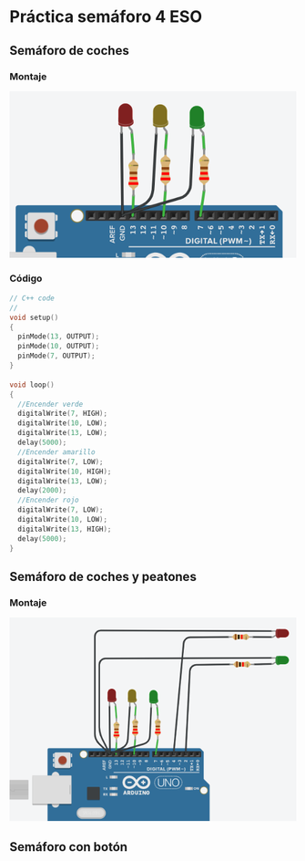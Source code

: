 # Práctica semáforo 4 ESO

## Semáforo de coches

### Montaje

![imagen](2022-11-28-10-36-17.png)

### Código

```c
// C++ code
//
void setup()
{
  pinMode(13, OUTPUT);
  pinMode(10, OUTPUT);
  pinMode(7, OUTPUT);
}

void loop()
{
  //Encender verde
  digitalWrite(7, HIGH);
  digitalWrite(10, LOW);
  digitalWrite(13, LOW);
  delay(5000);
  //Encender amarillo
  digitalWrite(7, LOW);
  digitalWrite(10, HIGH);
  digitalWrite(13, LOW);
  delay(2000);
  //Encender rojo
  digitalWrite(7, LOW);
  digitalWrite(10, LOW);
  digitalWrite(13, HIGH);
  delay(5000);
}
```

## Semáforo de coches y peatones

### Montaje

![imagen](2022-11-28-10-34-17.png)

## Semáforo con botón

